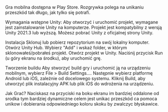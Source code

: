 Gra mobilna dostępna w Play Store. Rozgrywka polega na unikaniu przeszkód tak długo, jak tylko się potrafi.

Wymagania wstępne Unity: Aby otworzyć i uruchomić projekt, wymagane jest zainstalowanie Unity na komputerze. Projekt jest kompatybilny z wersją Unity 2021.3 lub wyższą. Możesz pobrać Unity z oficjalnej strony Unity.

Instalacja Sklonuj lub pobierz repozytorium na swój lokalny komputer. Otwórz Unity Hub. Wybierz "Add" i wskaż folder, w którym sklonowałeś/pobrałeś projekt. Otwórz projekt w Unity. Naciśnij przycisk Run (u góry ekranu na środku), aby uruchomić grę.

Tworzenie buildu Aby stworzyć build gry i uruchomić ją na urządzeniu mobilnym, wybierz File > Build Settings.... Następnie wybierz platformę Android lub iOS, zależnie od docelowego systemu. Kliknij Build, aby utworzyć plik instalacyjny APK lub plik iOS do wdrożenia na urządzeniu.

Jak Grać? Naciskasz na przyciski na boku ekranu im bardziej oddalone od srodka tym bardziej dynamiczne celem jest unikac przeszkód ca pomoca unikow i dobierania odpowiedniego koloru skoku by zwalczyc błyskawice.
